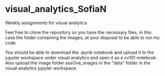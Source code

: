 # visual_analytics_SofiaN
Weekly assignments for visual analytics


Feel free to clone the repository so 
you have the necessary files, in this case the folder containing the images,
at your disposal to be able to run my code.

You should be able to download the .ipynb notebook and upload it to the 
jupyter workspace under visual analytics and open it as a cv101 notebook.
Also upload the image folder assOne_images in the "data" folder in the visual analytics jupyter workspace.
